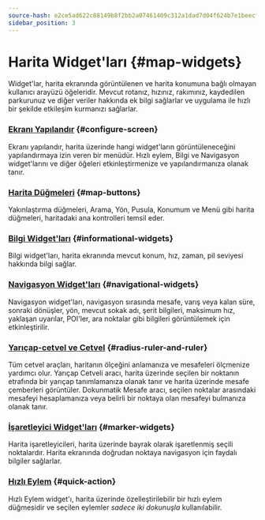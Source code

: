 ```yaml
---
source-hash: e2ce5ad622c88149b8f2bb2a07461409c312a1dad7d04f624b7e1beecf5aeab4
sidebar_position: 3
---
```


# Harita Widget'ları {#map-widgets}

Widget'lar, harita ekranında görüntülenen ve harita konumuna bağlı olmayan kullanıcı arayüzü öğeleridir. Mevcut rotanız, hızınız, rakımınız, kaydedilen parkurunuz ve diğer veriler hakkında ek bilgi sağlarlar ve uygulama ile hızlı bir şekilde etkileşim kurmanızı sağlarlar.

### [Ekranı Yapılandır](./configure-screen.md) {#configure-screen}

Ekranı yapılandır, harita üzerinde hangi widget'ların görüntüleneceğini yapılandırmaya izin veren bir menüdür. Hızlı eylem, Bilgi ve Navigasyon widget'larını ve diğer öğeleri etkinleştirmenize ve yapılandırmanıza olanak tanır.

### [Harita Düğmeleri](./map-buttons.md) {#map-buttons}

Yakınlaştırma düğmeleri, Arama, Yön, Pusula, Konumum ve Menü gibi harita düğmeleri, haritadaki ana kontrolleri temsil eder.

### [Bilgi Widget'ları](./info-widgets.md) {#informational-widgets}

Bilgi widget'ları, harita ekranında mevcut konum, hız, zaman, pil seviyesi hakkında bilgi sağlar.

### [Navigasyon Widget'ları](./nav-widgets.md) {#navigational-widgets}

Navigasyon widget'ları, navigasyon sırasında mesafe, varış veya kalan süre, sonraki dönüşler, yön, mevcut sokak adı, şerit bilgileri, maksimum hız, yaklaşan uyarılar, POI'ler, ara noktalar gibi bilgileri görüntülemek için etkinleştirilir.

### [Yarıçap-cetvel ve Cetvel](./radius-ruler.md) {#radius-ruler-and-ruler}

Tüm cetvel araçları, haritanın ölçeğini anlamanıza ve mesafeleri ölçmenize yardımcı olur. Yarıçap Cetveli aracı, harita üzerinde seçilen bir noktanın etrafında bir yarıçap tanımlamanıza olanak tanır ve harita üzerinde mesafe çemberleri görüntüler. Dokunmatik Mesafe aracı, seçilen noktalar arasındaki mesafeyi hesaplamanıza veya belirli bir noktaya olan mesafeyi bulmanıza olanak tanır.

### [İşaretleyici Widget'ları](./markers.md) {#marker-widgets}

Harita işaretleyicileri, harita üzerinde bayrak olarak işaretlenmiş seçili noktalardır. Harita ekranında doğrudan noktaya navigasyon için faydalı bilgiler sağlarlar.

### [Hızlı Eylem](./quick-action.md) {#quick-action}

Hızlı Eylem widget'ı, harita üzerinde özelleştirilebilir bir hızlı eylem düğmesidir ve seçilen eylemler *sadece iki dokunuşla* kullanılabilir.